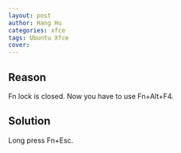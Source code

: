 ```yaml
---
layout: post
author: Hang Hu
categories: xfce
tags: Ubuntu Xfce 
cover: 
---
```


## Reason

Fn lock is closed. Now you have to use Fn+Alt+F4.  

## Solution

Long press Fn+Esc.  
